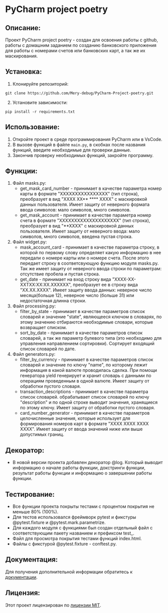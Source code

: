 # PyCharm project poetry

## Описание:

Проект PyCharm project poetry - создан для освоения работы с github,
работы с домашним заданием по созданию банковского приложения для работы
с номерами счетов или банковских карт, а так же их маскирования.

## Установка:

1. Клонируйте репозиторий:
```
git clone https://github.com/Mery-debug/PyCharm-Project-poetry.git
```
2. Установите зависимости:
```
pip install -r requirements.txt
```

## Использование:

1. Откройте проект в среде программирования PyCharm или в VsCode.
2. В вызове функций в файле `main.py`, в скобках после названия функций, введите необходимые для проверки данные.
3. Закончив проверку необходимых функций, закройте программу.

## Функции:

1. Файл masks.py:
    * get_mask_card_number - принимает в качестве параметра номер карты в формате "ХХХХХХХХХХХХХХХХ" (тип строка), 
    преобразует в вид "ХХХХ ХХ** **** ХХХХ" с маскировкой данных пользователя. Имеет защиту от неверного формата ввода
    символов: мало символов, много символов. 
    * get_mask_account - принимает в качестве параметра номер счета в формате "ХХХХХХХХХХХХХХХХХХХХ" (тип строка), 
    преобразует в вид "**ХХХХ" с маскировкой данных пользователя. Имеет защиту от неверного ввода: мало символов, 
    много символов, введена пустая строка.
2. Файл widget.py:
    * mask_account_card - принимает в качестве параметра строку, в которой по первому слову определяет какую информацию
    в нее передали о номере карты или о номере счета. После этого передает строку в соответсвующую функцию модуля masks.py.
    Так же имеет защиту от неверного ввода строки по параметрам: отсутствие пробела и пустая строка.
    * get_date - принимает на вход строку вида "ХХХХ-ХХ-ХХTХХ:ХХ:ХХ.ХХХХХХ", преобразует ее в строку вида "ХХ.ХХ.ХХХХ".
    Имеет защиту ввода данных: неверное число месяца(больше 12), неверное число (больше 31) или недостаточная длинна строки.
3. Файл processing.py:
    * filter_by_state - принимает в качестве параметров список словарей и значение "state", являющееся ключом в словарях,
    по этому значению отбираются необходимые словари, которые возвращает списком.
    * sort_by_date - принимает в качестве параметров список словарей, а так же параметр булевого типа (это необходимо
    для управления направлением сортировки). Сортирует входящий список словарей по дате.
4. Файл generators.py:
    * filter_by_currency - принимает в качестве параметров список словарей и значение по ключу "name", по которому лежит
    информация в какой валюте проводилась сделка. При помощи генератора yield генерирует и хранит словарь с данными по 
    операциям проведенным в одной валюте. Имеет защиту от обработки пустого словаря.
    * transaction_descriptions - принимает в качестве параметра список словарей. обрабатывает список словарей по ключу 
    "description" и по одной строке выводит значения, хранящиеся по этому ключу. Имеет защиту от обработки пустого словаря.
    * card_number_generator - принимает в качестве параметров целочисленные значения, которые использует для формирования 
    номеров карт в формате "ХХХХ ХХХХ ХХХХ ХХХХ". Имеет защиту от ввода значений ниже или выше допустимых границ.

## Декоратор:

* В новой версии проекта добавлен декоратор @log. Который выводит информацию о начале работы функции, докстринги функции, 
результат работы функции и информацию о завершении работы функции.

## Тестирование:

* Все функции проекта покрыты тестами с процентом покрытия не меньше 80% (100%).
* Для тестов использовался фреймворк pytest и фикстуры @pytest.fixture и @pytest.mark.parametrize.
* Для каждого модуля с функциями был создан отдельный файл с соответствующим пакету названием и префиксом test_.
* Файл для просмотра покрытия тестами функций index.html.
* Файлы с фикстурой @pytest.fixture - conftest.py.

## Документация:

Для получения дополнительной информации обратитесь к [документации](docs/README.md).

## Лицензия:

Этот проект лицензирован по [лицензии MIT](LICENSE).